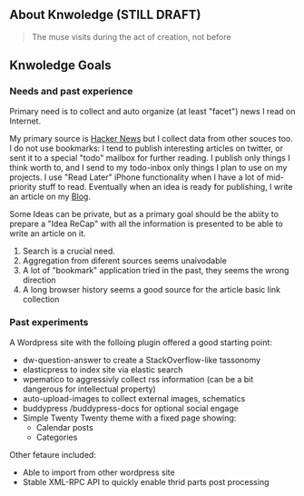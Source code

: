 ## About Knwoledge (STILL DRAFT)

> The muse visits during the act of creation, not before

## Knwoledge Goals

### Needs and past experience
Primary need is to collect and auto organize (at least "facet") news I read on Internet.

My primary source is  [Hacker News](https://news.ycombinator.com) but I collect data from other souces too.
I do not use bookmarks: I tend to publish interesting articles on twitter, or sent it to a special "todo" mailbox for further reading.
I publish only things I think worth to, and I send to my todo-inbox only things I plan to use on my projects.
I use "Read Later" iPhone functionality when I have a lot of mid-priority stuff to read.
Eventually when an idea is ready for publishing, I write an article on my [Blog](https://gioorgi.com).

Some Ideas can be private, but as a primary goal should be the abiity to prepare a "Idea ReCap" with all the information is presented to be able to write an article on it.

1. Search is a crucial need.
2. Aggregation from diferent sources seems unaivodable
3. A lot of "bookmark" application tried in the past, they seems the wrong direction
4. A long browser history seems a good source for the article basic link collection

### Past experiments

A Wordpress site with the folloing plugin offered a good starting point:

- dw-question-answer to create a StackOverflow-like tassonomy
- elasticpress to index site via elastic search
- wpematico to aggressivly collect rss information (can be a bit dangerous for intellectual property)
- auto-upload-images to collect external images, schematics
- buddypress /buddypress-docs for optional social engage
- Simple Twenty Twenty theme with a fixed page showing:
  - Calendar posts
  - Categories

Other fetaure included:
- Able to import from other wordpress site
- Stable XML-RPC API to quickly enable thrid parts post processing


